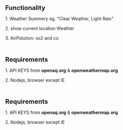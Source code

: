 <b style= "font-size: 20px;">Functionality</b>
<p>1. Weather Summery eg. "Clear Weather, Light Rain"</p>
<p>2. show current location Weather</p>
<p>3. AirPolution: so2 and co</p>
<br><br>
<b style= "font-size: 20px;">Requirements</b><br>
<p>1. API KEYS from <b>openaq.org</b> & <b>openweathermap.org</b></p>
<p>2. Nodejs, browser except IE</p>
<br><br>
<b style= "font-size: 20px;">Requirements</b><br>
<p>1. API KEYS from <b>openaq.org</b> & <b>openweathermap.org</b></p>
<p>2. Nodejs, browser except IE</p>
